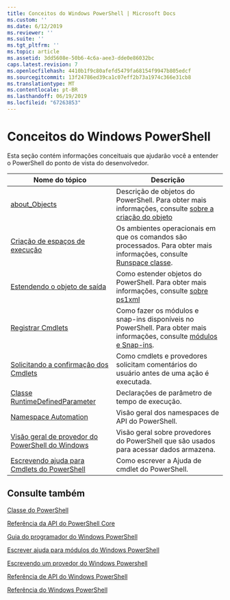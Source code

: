 ```yaml
---
title: Conceitos do Windows PowerShell | Microsoft Docs
ms.custom: ''
ms.date: 6/12/2019
ms.reviewer: ''
ms.suite: ''
ms.tgt_pltfrm: ''
ms.topic: article
ms.assetid: 3dd5608e-50b6-4c6a-aee3-dde0e86032bc
caps.latest.revision: 7
ms.openlocfilehash: 4410b1f9c80afefd5479fa68154f9947b805edcf
ms.sourcegitcommit: 13f24786ed39ca1c07eff2b73a1974c366e31cb8
ms.translationtype: MT
ms.contentlocale: pt-BR
ms.lasthandoff: 06/19/2019
ms.locfileid: "67263853"
---
```

# <a name="windows-powershell-concepts"></a>Conceitos do Windows PowerShell

Esta seção contém informações conceituais que ajudarão você a entender o PowerShell do ponto de vista do desenvolvedor.

|Nome do tópico|Descrição|
|----------------|-----------------|
|[about_Objects](/powershell/module/microsoft.powershell.core/about/about_objects)|Descrição de objetos do PowerShell. Para obter mais informações, consulte [sobre a criação do objeto](/powershell/module/microsoft.powershell.core/about/about_object_creation)|
|[Criação de espaços de execução](../hosting/creating-runspaces.md)|Os ambientes operacionais em que os comandos são processados. Para obter mais informações, consulte [Runspace classe](/dotnet/api/system.management.automation.runspaces.runspace).|
|[Estendendo o objeto de saída](../cmdlet/extending-output-objects.md)|Como estender objetos do PowerShell. Para obter mais informações, consulte [sobre ps1xml](/powershell/module/microsoft.powershell.core/about/about_types.ps1xml)|
|[Registrar Cmdlets](../cmdlet/registering-cmdlets.md)|Como fazer os módulos e snap-ins disponíveis no PowerShell. Para obter mais informações, consulte [módulos e Snap-ins](../cmdlet/modules-and-snap-ins.md).|
|[Solicitando a confirmação dos Cmdlets](../cmdlet/requesting-confirmation-from-cmdlets.md)|Como cmdlets e provedores solicitam comentários do usuário antes de uma ação é executada.|
|[Classe RuntimeDefinedParameter](/dotnet/api/system.management.automation.runtimedefinedparameter)|Declarações de parâmetro de tempo de execução.|
|[Namespace Automation](/dotnet/api/System.Management.Automation)|Visão geral dos namespaces de API do PowerShell.|
|[Visão geral de provedor do PowerShell do Windows](../provider/windows-powershell-provider-overview.md)|Visão geral sobre provedores do PowerShell que são usados para acessar dados armazena.|
|[Escrevendo ajuda para Cmdlets do PowerShell](../help/writing-help-for-windows-powershell-cmdlets.md)|Como escrever a Ajuda de cmdlet do PowerShell.|

## <a name="see-also"></a>Consulte também

[Classe do PowerShell](/dotnet/api/system.management.automation.powershell)

[Referência da API do PowerShell Core](/dotnet/api/?view=pscore-6.2.0)

[Guia do programador do Windows PowerShell](windows-powershell-programmer-s-guide.md)

[Escrever ajuda para módulos do Windows PowerShell](../module/writing-help-for-windows-powershell-modules.md)

[Escrevendo um provedor do Windows Powershell](../provider/writing-a-windows-powershell-provider.md)

[Referência de API do Windows PowerShell](/dotnet/api/?view=powershellsdk-1.1.0)

[Referência do Windows PowerShell](../windows-powershell-reference.md)